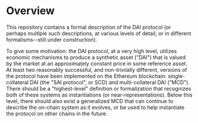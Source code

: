# Overview

This repository contains a formal description of the DAI protocol (or perhaps multiple such descriptions, at various levels of detail, or in different formalisms--still under construction).

To give some motivation: the DAI protocol, at a very high level, utilizes economic mechanisms to produce a synthetic asset ("DAI") that is valued by the market at an approximately constant price in some
reference asset. At least two reasonably successful, and non-triviially different, versions of the protocol have been implemented on the Ethereum blockchain: single-collateral DAI (the "SAI protocol", or SCD) 
and multi-collateral DAI ("MCD"). There should be a "highest-level" definition or formalization that recognizes both of these systems as instantiations (or near-representations). Below this level, there should
also exist a generalized MCD that can continue to describe the on-chain system as it evolves, or be used to help instantiate the protocol on other chains in the future.

